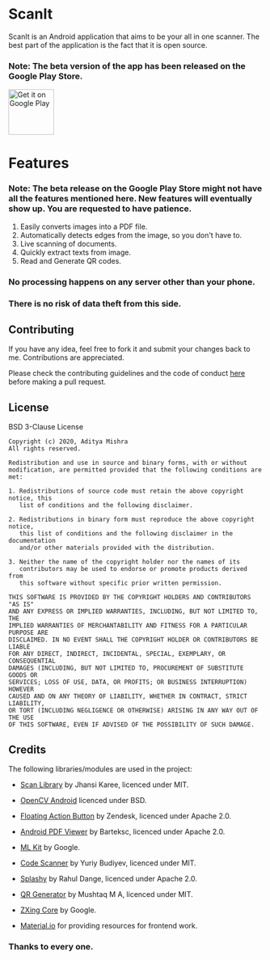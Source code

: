 # ScanIt

ScanIt is an Android application that aims to be your all in one scanner. The best part of the application is the fact that it is open source.
### Note: The beta version of the app has been released on the Google Play Store.

<a href="https://play.google.com/store/apps/details?id=com.vob.scanit" target="_blank">
<img src="https://play.google.com/intl/en_us/badges/images/generic/en-play-badge.png" alt="Get it on Google Play" height="90"/></a>


# Features
### Note: The beta release on the Google Play Store might not have all the features mentioned here. New features will eventually show up. You are requested to have patience.
1. Easily converts images into a PDF file.
2. Automatically detects edges from the image, so you don't have to.
3. Live scanning of documents.
4. Quickly extract texts from image.
5. Read and Generate QR codes.

### No processing happens on any server other than your phone. 
### There is no risk of data theft from this side.

## Contributing

If you have any idea, feel free to fork it and submit your changes back to me. Contributions are appreciated.

Please check the contributing guidelines and the code of conduct [here](https://github.com/mishraaditya595/Scanner/blob/master/CONTRIBUTING.md) before making a pull request.

## License

BSD 3-Clause License
```
Copyright (c) 2020, Aditya Mishra
All rights reserved.

Redistribution and use in source and binary forms, with or without
modification, are permitted provided that the following conditions are met:

1. Redistributions of source code must retain the above copyright notice, this
   list of conditions and the following disclaimer.

2. Redistributions in binary form must reproduce the above copyright notice,
   this list of conditions and the following disclaimer in the documentation
   and/or other materials provided with the distribution.

3. Neither the name of the copyright holder nor the names of its
   contributors may be used to endorse or promote products derived from
   this software without specific prior written permission.

THIS SOFTWARE IS PROVIDED BY THE COPYRIGHT HOLDERS AND CONTRIBUTORS "AS IS"
AND ANY EXPRESS OR IMPLIED WARRANTIES, INCLUDING, BUT NOT LIMITED TO, THE
IMPLIED WARRANTIES OF MERCHANTABILITY AND FITNESS FOR A PARTICULAR PURPOSE ARE
DISCLAIMED. IN NO EVENT SHALL THE COPYRIGHT HOLDER OR CONTRIBUTORS BE LIABLE
FOR ANY DIRECT, INDIRECT, INCIDENTAL, SPECIAL, EXEMPLARY, OR CONSEQUENTIAL
DAMAGES (INCLUDING, BUT NOT LIMITED TO, PROCUREMENT OF SUBSTITUTE GOODS OR
SERVICES; LOSS OF USE, DATA, OR PROFITS; OR BUSINESS INTERRUPTION) HOWEVER
CAUSED AND ON ANY THEORY OF LIABILITY, WHETHER IN CONTRACT, STRICT LIABILITY,
OR TORT (INCLUDING NEGLIGENCE OR OTHERWISE) ARISING IN ANY WAY OUT OF THE USE
OF THIS SOFTWARE, EVEN IF ADVISED OF THE POSSIBILITY OF SUCH DAMAGE.
```

## Credits

The following libraries/modules are used in the project:

- [Scan Library](https://github.com/jhansireddy/AndroidScannerDemo) by Jhansi Karee, licenced under MIT.
- [OpenCV Android](http://opencv.org/) licenced under BSD.
- [Floating Action Button](https://github.com/zendesk/android-floating-action-button) by Zendesk, licenced under Apache 2.0.
- [Android PDF Viewer](https://github.com/barteksc/AndroidPdfViewer) by Barteksc, licenced under Apache 2.0.
- [ML Kit](https://developers.google.com/ml-kit) by Google.
- [Code Scanner](https://github.com/yuriy-budiyev/code-scanner) by Yuriy Budiyev, licenced under MIT.
- [Splashy](https://github.com/rahuldange09/Splashy) by Rahul Dange, licenced under Apache 2.0.
- [QR Generator](https://github.com/androidmads/QRGenerator) by Mushtaq M A, licenced under MIT.
- [ZXing Core](https://mvnrepository.com/artifact/com.google.zxing/core/3.3.2) by Google.

- [Material.io](https://material.io/) for providing resources for frontend work.

### Thanks to every one.
